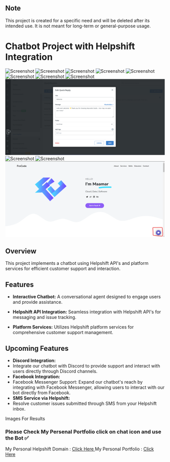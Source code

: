 ## Note

This project is created for a specific need and will be deleted after its intended use. It is not meant for long-term or general-purpose usage.

# Chatbot Project with Helpshift Integration
![Screenshot](/ScreenShots/Capture%20d'écran%202024-01-24%20194638.png)
![Screenshot](/ScreenShots/Capture%20d'écran%202024-01-24%20194718.png)
![Screenshot](/ScreenShots/Capture%20d'écran%202024-01-24%20203646.png)
![Screenshot](/ScreenShots/Capture%20d'écran%202024-01-24%20204815.png)
![Screenshot](/ScreenShots/Capture%20d'écran%202024-01-24%20204857.png)
![Screenshot](/ScreenShots/Capture%20d'écran%202024-01-24%20205640.png)
![Screenshot](/ScreenShots/Capture%20d'écran%202024-01-24%20210224.png)
![Screenshot](/ScreenShots/Capture%20d'écran%202024-01-24%20210246.png)
![Screenshot](/ScreenShots/grt.png)
![Screenshot](/ScreenShots/Capture%20d'écran%202024-01-26%20103026.png)
![Screenshot](/ScreenShots/Capture%20d'écran%202024-01-24%20201830.png)
![Screenshot](/ScreenShots/pb.png)

## Overview

This project implements a chatbot using Helpshift API's and platform services for efficient customer support and interaction.

## Features

- **Interactive Chatbot:** A conversational agent designed to engage users and provide assistance.

- **Helpshift API Integration:** Seamless integration with Helpshift API's for messaging and issue tracking.

- **Platform Services:** Utilizes Helpshift platform services for comprehensive customer support management.

## Upcoming Features

- **Discord Integration:**
- Integrate our chatbot with Discord to provide support and interact with users directly through Discord channels.
- **Facebook Integration:**
- Facebook Messenger Support: Expand our chatbot's reach by integrating with Facebook Messenger, allowing users to interact with our bot directly from Facebook.
- **SMS Service via Helpshift:**
- Resolve customer issues submitted through SMS from your Helpshift inbox.

Images For Results
### Please Check My Persenal Portfolio click on chat icon and use the Bot ✅
My Personal Helpshift Domain : <a href="https://frocode.helpshift.com/"> Click Here </a>
My Personal Portfolio : <a href="https://frocode.github.io/Portfolio2/"> Click Here </a>
